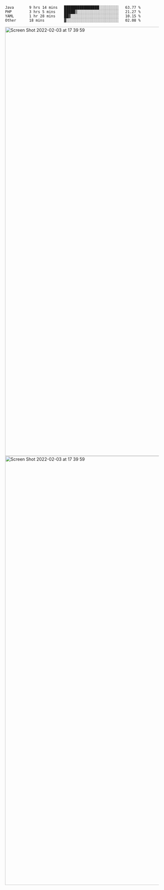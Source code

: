 <!--START_SECTION:waka-->

```text
Java       9 hrs 14 mins   ████████████████░░░░░░░░░   63.77 %
PHP        3 hrs 5 mins    █████▒░░░░░░░░░░░░░░░░░░░   21.27 %
YAML       1 hr 28 mins    ██▓░░░░░░░░░░░░░░░░░░░░░░   10.15 %
Other      18 mins         ▓░░░░░░░░░░░░░░░░░░░░░░░░   02.08 %
```

<!--END_SECTION:waka-->

<img width="1400" alt="Screen Shot 2022-02-03 at 17 39 59" src="https://user-images.githubusercontent.com/45716542/152387304-f2b60485-53a6-4f4b-a818-5cefb1b0c0ae.png">
<img width="1400" alt="Screen Shot 2022-02-03 at 17 39 59" src="https://user-images.githubusercontent.com/45716542/152387273-ea5cdf21-2a45-44da-8bef-00c1763b1d42.png">
